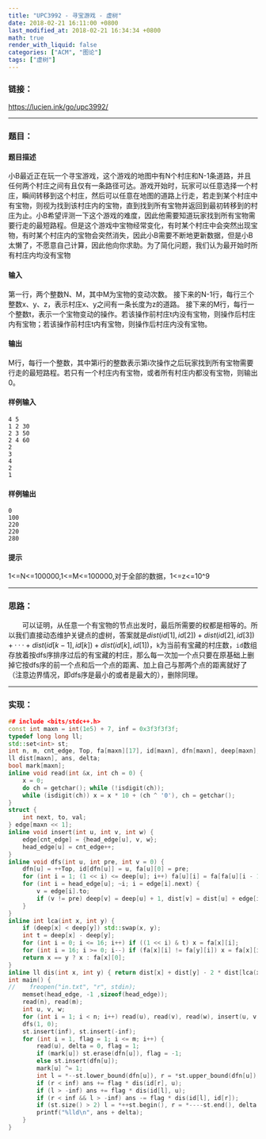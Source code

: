 ```yaml
---
title: "UPC3992 - 寻宝游戏 - 虚树"
date: 2018-02-21 16:11:00 +0800
last_modified_at: 2018-02-21 16:34:34 +0800
math: true
render_with_liquid: false
categories: ["ACM", "图论"]
tags: ["虚树"]
---
```


### 链接：

https://lucien.ink/go/upc3992/

---
### 题目：

#### 题目描述
 小B最近正在玩一个寻宝游戏，这个游戏的地图中有N个村庄和N-1条道路，并且任何两个村庄之间有且仅有一条路径可达。游戏开始时，玩家可以任意选择一个村庄，瞬间转移到这个村庄，然后可以任意在地图的道路上行走，若走到某个村庄中有宝物，则视为找到该村庄内的宝物，直到找到所有宝物并返回到最初转移到的村庄为止。小B希望评测一下这个游戏的难度，因此他需要知道玩家找到所有宝物需要行走的最短路程。但是这个游戏中宝物经常变化，有时某个村庄中会突然出现宝物，有时某个村庄内的宝物会突然消失，因此小B需要不断地更新数据，但是小B太懒了，不愿意自己计算，因此他向你求助。为了简化问题，我们认为最开始时所有村庄内均没有宝物
#### 输入
第一行，两个整数N、M，其中M为宝物的变动次数。
接下来的N-1行，每行三个整数x、y、z，表示村庄x、y之间有一条长度为z的道路。
接下来的M行，每行一个整数t，表示一个宝物变动的操作。若该操作前村庄t内没有宝物，则操作后村庄内有宝物；若该操作前村庄t内有宝物，则操作后村庄内没有宝物。
#### 输出
M行，每行一个整数，其中第i行的整数表示第i次操作之后玩家找到所有宝物需要行走的最短路程。若只有一个村庄内有宝物，或者所有村庄内都没有宝物，则输出0。
#### 样例输入
```
4 5
1 2 30
2 3 50
2 4 60
2
3
4
2
1
```
#### 样例输出
```
0
100
220
220
280
```
#### 提示
1<=N<=100000,1<=M<=100000,对于全部的数据，1<=z<=10^9

---
### 思路：

&emsp;&emsp;可以证明，从任意一个有宝物的节点出发时，最后所需要的权都是相等的。所以我们直接动态维护关键点的虚树，答案就是$dist(id[1],id[2])+dist(id[2],id[3])+···+dist(id[k-1],id[k])+dist(id[k],id[1])$，`k`为当前有宝藏的村庄数，`id`数组存放着按dfs序排序过后的有宝藏的村庄，那么每一次加一个点只要在原基础上删掉它按dfs序的前一个点和后一个点的距离、加上自己与那两个点的距离就好了（注意边界情况，即dfs序是最小的或者是最大的），删除同理。

---
### 实现：

```cpp
## include <bits/stdc++.h>
const int maxn = int(1e5) + 7, inf = 0x3f3f3f3f;
typedef long long ll;
std::set<int> st;
int n, m, cnt_edge, Top, fa[maxn][17], id[maxn], dfn[maxn], deep[maxn], head_edge[maxn];
ll dist[maxn], ans, delta;
bool mark[maxn];
inline void read(int &x, int ch = 0) {
    x = 0;
    do ch = getchar(); while (!isdigit(ch));
    while (isdigit(ch)) x = x * 10 + (ch ^ '0'), ch = getchar();
}
struct {
    int next, to, val;
} edge[maxn << 1];
inline void insert(int u, int v, int w) {
    edge[cnt_edge] = {head_edge[u], v, w};
    head_edge[u] = cnt_edge++;
}
inline void dfs(int u, int pre, int v = 0) {
    dfn[u] = ++Top, id[dfn[u]] = u, fa[u][0] = pre;
    for (int i = 1; (1 << i) <= deep[u]; i++) fa[u][i] = fa[fa[u][i - 1]][i - 1];
    for (int i = head_edge[u]; ~i; i = edge[i].next) {
        v = edge[i].to;
        if (v != pre) deep[v] = deep[u] + 1, dist[v] = dist[u] + edge[i].val, dfs(v, u);
    }
}
inline int lca(int x, int y) {
    if (deep[x] < deep[y]) std::swap(x, y);
    int t = deep[x] - deep[y];
    for (int i = 0; i <= 16; i++) if ((1 << i) & t) x = fa[x][i];
    for (int i = 16; i >= 0; i--) if (fa[x][i] != fa[y][i]) x = fa[x][i], y = fa[y][i];
    return x == y ? x : fa[x][0];
}
inline ll dis(int x, int y) { return dist[x] + dist[y] - 2 * dist[lca(x, y)]; }
int main() {
//    freopen("in.txt", "r", stdin);
    memset(head_edge, -1 ,sizeof(head_edge));
    read(n), read(m);
    int u, v, w;
    for (int i = 1; i < n; i++) read(u), read(v), read(w), insert(u, v, w), insert(v, u, w);
    dfs(1, 0);
    st.insert(inf), st.insert(-inf);
    for (int i = 1, flag = 1; i <= m; i++) {
        read(u), delta = 0, flag = 1;
        if (mark[u]) st.erase(dfn[u]), flag = -1;
        else st.insert(dfn[u]);
        mark[u] ^= 1;
        int l = *--st.lower_bound(dfn[u]), r = *st.upper_bound(dfn[u]);
        if (r < inf) ans += flag * dis(id[r], u);
        if (l > -inf) ans += flag * dis(id[l], u);
        if (r < inf && l > -inf) ans -= flag * dis(id[l], id[r]);
        if (st.size() > 2) l = *++st.begin(), r = *----st.end(), delta = dis(id[l], id[r]);
        printf("%lld\n", ans + delta);
    }
}
```